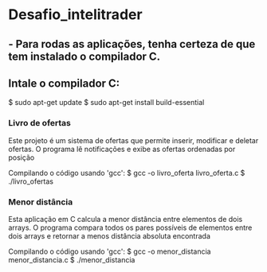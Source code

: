 # Desafio_intelitrader

## - Para rodas as aplicações, tenha certeza de que tem instalado o compilador C.

## Intale o compilador C:
$ sudo apt-get update
$ sudo apt-get install build-essential

### Livro de ofertas
Este projeto é um sistema de ofertas que permite inserir, modificar e deletar ofertas.
O programa lê notificações e exibe as ofertas ordenadas por posição

Compilando o código usando 'gcc':
$ gcc -o livro_oferta livro_oferta.c
$ ./livro_ofertas

### Menor distância
Esta aplicação em C calcula a menor distância entre elementos de dois arrays.
O programa compara todos os pares possíveis de elementos entre dois arrays e retornar a menos distância
absoluta encontrada

Compilando o código usando 'gcc':
$ gcc -o menor_distancia menor_distancia.c
$ ./menor_distancia

